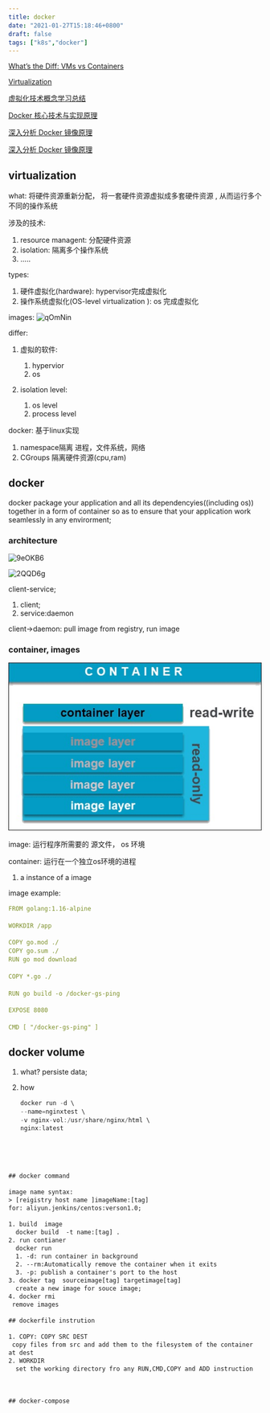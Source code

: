 ```yaml
---
title: docker
date: "2021-01-27T15:18:46+0800"
draft: false
tags: ["k8s","docker"]
---
```


[What’s the Diff: VMs vs Containers](https://www.backblaze.com/blog/vm-vs-containers/)

[Virtualization](https://www.backblaze.com/blog/vm-vs-containers/)

[虚拟化技术概念学习总结](https://cloud.tencent.com/developer/article/1782543)

[Docker 核心技术与实现原理](https://draveness.me/docker/)

[深入分析 Docker 镜像原理](http://blog.daocloud.io/principle-of-docker-image/)

[深入分析 Docker 镜像原理](http://blog.daocloud.io/principle-of-docker-image/)

## virtualization

what:  将硬件资源重新分配， 将一套硬件资源虚拟成多套硬件资源 ,   从而运行多个不同的操作系统

涉及的技术:
1. resource managent:  分配硬件资源
2. isolation: 隔离多个操作系统 
3. .....


types:
1. 硬件虚拟化(hardware): hypervisor完成虚拟化
2. 操作系统虚拟化(OS-level virtualization ): os 完成虚拟化 

images:
![qOmNin](https://cdn.jsdelivr.net/gh/atony2099/imgs@master/20211204/qOmNin.jpg)


differ:
1. 虚拟的软件:
	1. hypervior
	2. os

2. isolation level:
	1.  os level
	2. process  level 

 docker: 基于linux实现
1.  namespace隔离 进程，文件系统，网络
2.  CGroups 隔离硬件资源(cpu,ram)


## docker  

docker package your application and all its dependencyies((including os)) together in  a form of container so as to ensure that your application work seamlessly in any envirorment;

### architecture
![9eOKB6](https://cdn.jsdelivr.net/gh/atony2099/imgs@master/20210713/9eOKB6.jpg)

![2QQD6g](https://cdn.jsdelivr.net/gh/atony2099/imgs@master/20211204/2QQD6g.jpg)

client-service;

1. client;
2. service:daemon

client->daemon: pull image from registry, run  image


###  container,  images

![tyJSB1](https://raw.githubusercontent.com/atony2099/imgs/master/uPic/tyJSB1.jpg)


image:  运行程序所需要的 源文件， os 环境 

container: 运行在一个独立os环境的进程 
1.   a instance of a image


image  example: 

```yml 
FROM golang:1.16-alpine

WORKDIR /app

COPY go.mod ./
COPY go.sum ./
RUN go mod download

COPY *.go ./

RUN go build -o /docker-gs-ping

EXPOSE 8080

CMD [ "/docker-gs-ping" ]
```


## docker volume

1. what? persiste data;

2. how 
   ```c
   docker run -d \
   --name=nginxtest \
   -v nginx-vol:/usr/share/nginx/html \
   nginx:latest
  ```




## docker command

image name syntax:
> [reigistry host name ]imageName:[tag]
for: aliyun.jenkins/centos:verson1.0;

1. build  image
    docker build  -t name:[tag] .
2. run contianer
    docker run  
    1. -d: run container in background
    2. --rm:Automatically remove the container when it exits
    3. -p: publish a container's port to the host
3. docker tag  sourceimage[tag] targetimage[tag]
    create a new image for souce image;
4. docker rmi
   remove images

## dockerfile instrution

1. COPY: COPY SRC DEST
   copy files from src and add them to the filesystem of the container  at dest
2. WORKDIR
    set the working directory fro any RUN,CMD,COPY and ADD instruction



## docker-compose




